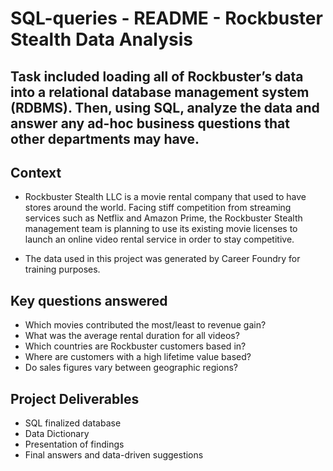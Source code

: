 # SQL-queries - README - Rockbuster Stealth Data Analysis

## Task included loading all of Rockbuster’s data into a relational database management system (RDBMS). Then, using SQL, analyze the data and answer any ad-hoc business questions that other departments may have.

## Context

- Rockbuster Stealth LLC is a movie rental company that used to have stores around the world. Facing stiff competition from streaming services such as Netflix and Amazon Prime, the Rockbuster Stealth management team is planning to use its existing movie licenses to launch an online video rental service in order to stay competitive.

-  The data used in this project was generated by Career Foundry for training purposes.

## Key questions answered

- Which movies contributed the most/least to revenue gain?
- What was the average rental duration for all videos?
- Which countries are Rockbuster customers based in?
- Where are customers with a high lifetime value based?
- Do sales figures vary between geographic regions?

## Project Deliverables

- SQL finalized database
- Data Dictionary
- Presentation of findings
- Final answers and data-driven suggestions
